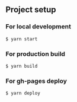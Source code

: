 ## Project setup

### For local development
```shell
$ yarn start
```

### For production build
```shell
$ yarn build
```

### For gh-pages deploy
```shell
$ yarn deploy
```
